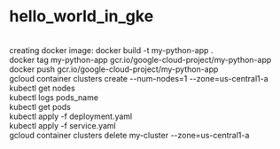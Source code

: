 # hello_world_in_gke

<br>
creating docker image: docker build -t my-python-app .
<br>
docker tag my-python-app gcr.io/google-cloud-project/my-python-app
<br>
docker push gcr.io/google-cloud-project/my-python-app
<br>
gcloud container clusters create --num-nodes=1 --zone=us-central1-a
<br>
kubectl get nodes
<br>
kubectl logs pods_name
<br>
kubectl get pods
<br>
kubectl apply -f deployment.yaml
<br>
kubectl apply -f service.yaml
<br>
gcloud container clusters delete my-cluster --zone=us-central1-a
